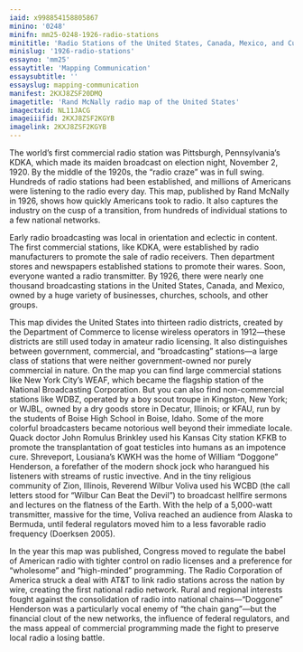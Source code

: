 ```yaml
---
iaid: x998854158805867
minino: '0248'
minifn: mm25-0248-1926-radio-stations
minititle: 'Radio Stations of the United States, Canada, Mexico, and Cuba, 1926'
minislug: '1926-radio-stations'
essayno: 'mm25'
essaytitle: 'Mapping Communication'
essaysubtitle: ''
essayslug: mapping-communication
manifest: 2KXJ8ZSF20DMQ
imagetitle: 'Rand McNally radio map of the United States'
imagectxid: NL11JACG
imageiiifid: 2KXJ8ZSF2KGYB
imagelink: 2KXJ8ZSF2KGYB
---
```

The world’s first commercial radio station was Pittsburgh, Pennsylvania’s KDKA, which made its maiden broadcast on election night, November 2, 1920. By the middle of the 1920s, the “radio craze” was in full swing. Hundreds of radio stations had been established, and millions of Americans were listening to the radio every day. This map, published by Rand McNally in 1926, shows how quickly Americans took to radio. It also captures the industry on the cusp of a transition, from hundreds of individual stations to a few national networks. 

Early radio broadcasting was local in orientation and eclectic in content. The first commercial stations, like KDKA, were established by radio manufacturers to promote the sale of radio receivers. Then department stores and newspapers established stations to promote their wares. Soon, everyone wanted a radio transmitter. By 1926, there were nearly one thousand broadcasting stations in the United States, Canada, and Mexico, owned by a huge variety of businesses, churches, schools, and other groups. 

This map divides the United States into thirteen radio districts, created by the Department of Commerce to license wireless operators in 1912—these districts are still used today in amateur radio licensing. It also distinguishes between government, commercial, and “broadcasting” stations—a large class of stations that were neither government-owned nor purely commercial in nature. On the map you can find large commercial stations like New York City’s WEAF, which became the flagship station of the National Broadcasting Corporation. But you can also find non-commercial stations like WDBZ, operated by a boy scout troupe in Kingston, New York; or WJBL, owned by a dry goods store in Decatur, Illinois; or KFAU, run by the students of Boise High School in Boise, Idaho. Some of the more colorful broadcasters became notorious well beyond their immediate locale. Quack doctor John Romulus Brinkley used his Kansas City station KFKB to promote the transplantation of goat testicles into humans as an impotence cure. Shreveport, Lousiana’s KWKH was the home of William “Doggone” Henderson, a forefather of the modern shock jock who harangued his listeners with streams of rustic invective. And in the tiny religious community of Zion, Illinois, Reverend Wilbur Voliva used his WCBD (the call letters stood for “Wilbur Can Beat the Devil”) to broadcast hellfire sermons and lectures on the flatness of the Earth. With the help of a 5,000-watt transmitter, massive for the time, Voliva reached an audience from Alaska to Bermuda, until federal regulators moved him to a less favorable radio frequency (Doerksen 2005). 

In the year this map was published, Congress moved to regulate the babel of American radio with tighter control on radio licenses and a preference for “wholesome” and “high-minded” programming. The Radio Corporation of America struck a deal with AT&T to link radio stations across the nation by wire, creating the first national radio network. Rural and regional interests fought against the consolidation of radio into national chains—“Doggone” Henderson was a particularly vocal enemy of “the chain gang”—but the financial clout of the new networks, the influence of federal regulators, and the mass appeal of commercial programming made the fight to preserve local radio a losing battle. 



